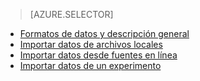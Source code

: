 > [AZURE.SELECTOR]
- [Formatos de datos y descripción general](../articles/machine-learning/machine-learning-data-science-import-data.md)
- [Importar datos de archivos locales](../articles/machine-learning/machine-learning-import-data-from-local-file.md)
- [Importar datos desde fuentes en línea](../articles/machine-learning/machine-learning-import-data-from-online-sources.md)
- [Importar datos de un experimento](../articles/machine-learning/machine-learning-import-data-from-an-experiment.md)
